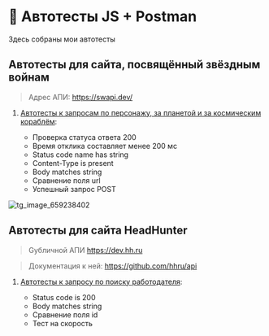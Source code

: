 # 👾 Автотесты JS + Postman

Здесь собраны мои автотесты

## Автотесты для сайта, посвящённый звёздным войнам
> Адрес АПИ: https://swapi.dev/

1. [Автотесты к запросам по персонажу, за планетой и за космическим кораблём](https://github.com/tacitcoast/QA-Studio/blob/main/Postman/Starwars.postman_collection.json):

    - Проверка статуса ответа 200
    - Время отклика составляет менее 200 мс
    - Status code name has string
    - Content-Type is present
    - Body matches string
    - Сравнение поля url
    - Успешный запрос POST

![tg_image_659238402](https://user-images.githubusercontent.com/44261093/220179371-b4a568f5-3955-413e-a7c6-36aa1e9b3704.jpeg)

## Автотесты для сайта HeadHunter
> Gубличной АПИ https://dev.hh.ru

> Документация к ней: https://github.com/hhru/api

1. [Автотесты к запросу по поиску работодателя](https://github.com/tacitcoast/QA-Studio/blob/main/Postman/HeadHunter.postman_collection.json):

    - Status code is 200
    - Body matches string
    - Сравнение поля id
    - Тест на скорость

